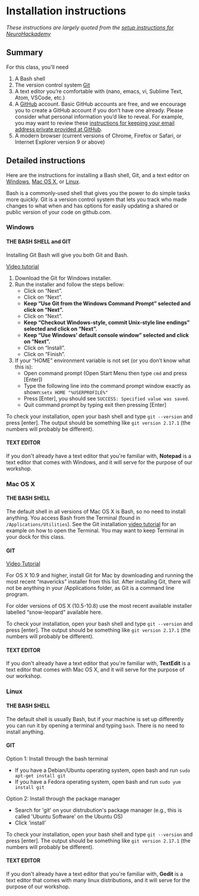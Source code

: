 # Installation instructions

*These instructions are largely quoted from the [setup instructions for NeuroHackademy](https://neurohackademy.org/setup/)*

## Summary
For this class, you'll need
1. A Bash shell
2. The version control system [Git](https://git-scm.com/)
3. A text editor you’re comfortable with (nano, emacs, vi, Sublime Text, Atom, VSCode, etc.)
4. A [GitHub](https://github.com/) account. Basic GitHub accounts are free, and we encourage you to create a GitHub account if you don’t have one already. Please consider what personal information you’d like to reveal. For example, you may want to review these [instructions for keeping your email address private provided at GitHub](https://help.github.com/articles/keeping-your-email-address-private/).
5. A modern browser (current versions of Chrome, Firefox or Safari, or Internet Explorer version 9 or above)

## Detailed instructions
Here are the instructions for installing a Bash shell, Git, and a text editor on [Windows](#windows), [Mac OS X](#mac-os-x), or [Linux](#linux). 

Bash is a commonly-used shell that gives you the power to do simple tasks more quickly. Git is a version control system that lets you track who made changes to what when and has options for easily updating a shared or public version of your code on github.com. 

### Windows
#### THE BASH SHELL and GIT
Installing Git Bash will give you both Git and Bash.

[Video tutorial](https://www.youtube.com/watch?v=339AEqk9c-8)

1. Download the Git for Windows installer.
2. Run the installer and follow the steps bellow:
    - Click on “Next”.
    - Click on “Next”.
    - **Keep “Use Git from the Windows Command Prompt” selected and click on “Next”.**
    - Click on “Next”.
    - **Keep “Checkout Windows-style, commit Unix-style line endings” selected and click on “Next”.**
    - **Keep “Use Windows’ default console window” selected and click on “Next”.**
    - Click on “Install”.
    - Click on “Finish”.
3. If your “HOME” environment variable is not set (or you don’t know what this is):
    - Open command prompt (Open Start Menu then type `cmd` and press [Enter])
    - Type the following line into the command prompt window exactly as shown:`setx HOME "%USERPROFILE%"`
    - Press [Enter], you should see `SUCCESS: Specified value was saved`.
    - Quit command prompt by typing exit then pressing [Enter]

To check your installation, open your bash shell and type `git --version` and press [enter]. The output should be something like `git version 2.17.1` (the numbers will probably be different).

#### TEXT EDITOR
If you don't already have a text editor that you're familiar with, **Notepad** is a text editor that comes with Windows, and it will serve for the purpose of our workshop. 

### Mac OS X
#### THE BASH SHELL
The default shell in all versions of Mac OS X is Bash, so no need to install anything. You access Bash from the Terminal (found in `/Applications/Utilities`). See the Git installation [video tutorial](https://www.youtube.com/watch?v=9LQhwETCdwY) for an example on how to open the Terminal. You may want to keep Terminal in your dock for this class.

#### GIT
[Video Tutorial](https://www.youtube.com/watch?v=9LQhwETCdwY)

For OS X 10.9 and higher, install Git for Mac by downloading and running the most recent “mavericks” installer from this list. After installing Git, there will not be anything in your /Applications folder,
as Git is a command line program. 

For older versions of OS X (10.5-10.8) use the most recent available installer labelled “snow-leopard” available here.

To check your installation, open your bash shell and type `git --version` and press [enter]. The output should be something like `git version 2.17.1` (the numbers will probably be different).

#### TEXT EDITOR
If you don't already have a text editor that you're familiar with, **TextEdit** is a text editor that comes with Mac OS X, and it will serve for the purpose of our workshop. 


### Linux
#### THE BASH SHELL
The default shell is usually Bash, but if your machine is set up differently you can run it by opening a
terminal and typing `bash`. There is no need to install anything.

#### GIT
Option 1: Install through the bash terminal
- If you have a Debian/Ubuntu operating system, open bash and run `sudo apt-get install git` 
- If you have a Fedora operating system, open bash and run `sudo yum install git`

Option 2: Install through the package manager
- Search for 'git' on your distrubution's package manager (e.g., this is called 'Ubuntu Software' on the Ubuntu OS)
- Click 'install' 

To check your installation, open your bash shell and type `git --version` and press [enter]. The output should be something like `git version 2.17.1` (the numbers will probably be different).

#### TEXT EDITOR
If you don't already have a text editor that you're familiar with, **Gedit** is a text editor that comes with many linux distributions, and it will serve for the purpose of our workshop. 

